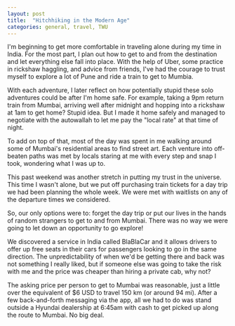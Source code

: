 ```yaml
---
layout: post
title:  "Hitchhiking in the Modern Age"
categories: general, travel, TWU
---
```

I'm beginning to get more comfortable in traveling alone during my time in India. For the most part, I plan out how to get to and from the destination and let everything else fall into place.
With the help of Uber, some practice in rickshaw haggling, and advice from friends, I've had the courage to trust myself to explore a lot of Pune and ride a train to get to Mumbia.

With each adventure, I later reflect on how potentially stupid these solo adventures could be after I'm home safe.
For example, taking a 9pm return train from Mumbai, arriving well after midnight and hopping into a rickshaw at 1am to get home? Stupid idea.
But I made it home safely and managed to negotiate with the autowallah to let me pay the "local rate" at that time of night.

To add on top of that, most of the day was spent in me walking around some of Mumbai's residential areas to find street art. Each venture into off-beaten paths was met
by locals staring at me with every step and snap I took, wondering what I was up to.

This past weekend was another stretch in putting my trust in the universe. This time I wasn't alone, but we put off purchasing train tickets for a day trip we had been planning the whole week. 
We were met with waitlists on any of the departure times we considered.

So, our only options were to: forget the day trip or put our lives in the hands of random strangers to get to and from Mumbai.
There was no way we were going to let down an opportunity to go explore!

We discovered a service in India called BlaBlaCar and it allows drivers to offer up free seats in their cars for passengers looking to go in the same direction.
The unpredictability of when we'd be getting there and back was not something I really liked, but if someone else was going to take the risk with me and the price was cheaper than hiring a private cab, why not?

The asking price per person to get to Mumbai was reasonable, just a little over the equivalent of $6 USD to travel 150 km (or around 94 mi).
After a few back-and-forth messaging via the app, all we had to do was stand outside a Hyundai dealership at 6:45am with cash to get picked up along the route to Mumbai. No big deal.


